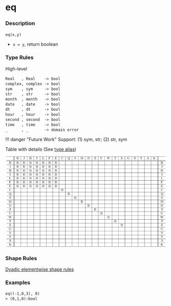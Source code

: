 # eq

### Description

`eq(x,y)`

- `x = y`, return boolean

### Type Rules

High-level

```no-highlight
Real   , Real    -> bool
complex, complex -> bool
sym    , sym     -> bool
str    , str     -> bool
month  , month   -> bool
date   , date    -> bool
dt     , dt      -> bool
hour   , hour    -> bool
second , second  -> bool
time   , time    -> bool
_      , _       -> domain error
```

!!! danger "Future Work"
    Support: (1) sym, str; (2) str, sym

Table with details (See [type alias](../types.md))

![lt](../types/eq.png)

### Shape Rules

[Dyadic elementwise shape rules](../shapes.md#dyadic-elementwise)

### Examples

```
eq((-1,0,3), 0)
> (0,1,0):bool
```
